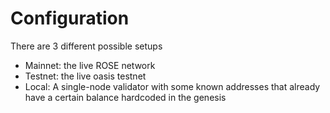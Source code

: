 # Configuration

There are 3 different possible setups

- Mainnet: the live ROSE network
- Testnet: the live oasis testnet
- Local: A single-node validator with some known addresses that already have a certain balance hardcoded in the genesis
